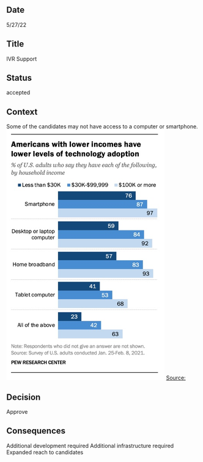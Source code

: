 ## Date
5/27/22 

## Title
IVR Support

## Status
accepted

## Context 
Some of the candidates may not have access to a computer or smartphone.
![Solution Diagram](/assets/images/DiversityCyberCouncil-Smartphone-Usage.jpg)
[Source:](https://www.pewresearch.org/fact-tank/2021/06/22/digital-divide-persists-even-as-americans-with-lower-incomes-make-gains-in-tech-adoption/)

## Decision
Approve

## Consequences
Additional development required
Additional infrastructure required
Expanded reach to candidates


